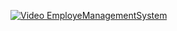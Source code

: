 [![Video EmployeManagementSystem](video_thumbnail_image_url)]([video_url](https://watch.screencastify.com/v/Y5jrf6sVvGQueYCOgK99)https://watch.screencastify.com/v/Y5jrf6sVvGQueYCOgK99)
